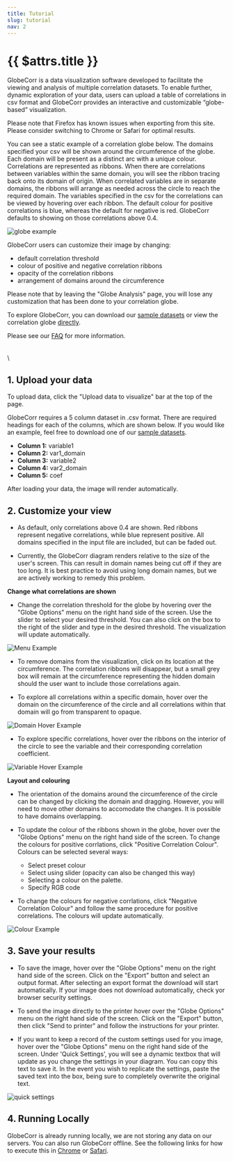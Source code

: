 ```yaml
---
title: Tutorial
slug: tutorial
nav: 2
---
```

# {{ $attrs.title }} 


GlobeCorr is a data visualization software developed to facilitate the viewing and analysis of multiple correlation datasets. To enable further, dynamic exploration of your data, users can upload a table of correlations in csv format and GlobeCorr provides an interactive and customizable “globe-based” visualization.  

Please note that Firefox has known issues when exporting from this site. Please consider switching to Chrome or Safari for optimal results. 

You can see a static example of a correlation globe below. The domains specified your csv will be shown around the circumference of the globe. Each domain will be present as a distinct arc with a unique colour. Correlations are represented as ribbons. When there are correlations between variables within the same domain, you will see the ribbon tracing back onto its domain of origin. When correlated variables are in separate domains, the ribbons will arrange as needed across the circle to reach the required domain. The variables specified in the csv for the  correlations can be viewed by hovering over each ribbon. The default colour for positive correlations is blue, whereas the default for negative is red. GlobeCorr defaults to showing on those correlations above 0.4. 

![globe example](./tutorial/example_globe.png)


GlobeCorr users can customize their image by changing: 
* default correlation threshold 
* colour of positive and negative correlation ribbons 
* opacity of the correlation ribbons 
* arrangement of domains around the circumference 


Please note that by leaving the "Globe Analysis" page, you will lose any customization that has been done to your correlation globe. 

To explore GlobeCorr, you can download our [sample datasets](/sample_small.csv) or view the correlation globe [directly](/globe?view=%2Fsample_small.csv).

Please see our [FAQ](/faq) for more information.  
\
\
\

## **1. Upload your data**

To upload data, click the "Upload data to visualize" bar at the top of the page. 

GlobeCorr requires a 5 column dataset in .csv format. There are required headings for each of the columns, which are shown below. 
If you would like an example, feel free to download one of our [sample datasets](/sample_small.csv). 

+ **Column 1:** variable1
+ **Column 2:** var1_domain
+ **Column 3:** variable2
+ **Column 4:** var2_domain
+ **Column 5:** coef


After loading your data, the image will render automatically. 

## **2. Customize your view**

- As default, only correlations above 0.4 are shown. Red ribbons represent negative correlations, while blue represent positive. All domains specified in the input file are included, but can be faded out.

- Currently, the GlobeCorr diagram renders relative to the size of the user's screen. This can result in domain names being cut off if they are too long. It is best practice to avoid using long domain names, but we are actively working to remedy this problem. 

**Change what correlations are shown** 

- Change the correlation threshold for the globe by hovering over the "Globe Options" <i class="v-icon mdi mdi-tune" style="background-color:#1976d2;color:white;"></i> menu on the right hand side of the screen. Use the slider to select your desired threshold. You can also click on the box to the right of the slider and type in the desired threshold. The visualization will update automatically. 

![Menu Example](./tutorial/corr_menu.png)

- To remove domains from the visualization, click on its location at the circumference. The correlation ribbons will disappear, but a small grey box will remain at the circumference representing the hidden domain should the user want to include those correlations again. 

- To explore all correlations within a specific domain, hover over the domain on the circumference of the circle and all correlations within that domain will go from transparent to opaque. 

![Domain Hover Example](./tutorial/corr_domain.png)


- To explore specific correlations, hover over the ribbons on the interior of the circle to see the variable and their corresponding correlation coefficient. 

![Variable Hover Example](./tutorial/corr_var.png)

**Layout and colouring**

- The orientation of the domains around the circumference of the circle can be changed by clicking the domain and dragging. However, you will need to move other domains to accomodate the changes. It is possible to have domains overlapping. 

- To update the colour of the ribbons shown in the globe, hover over the "Globe Options" <i class="v-icon mdi mdi-tune" style="background-color:#1976d2;color:white;"></i> menu on the right hand side of the screen. To change the colours for positive corrlations, click "Positive Correlation Colour". Colours can be selected several ways: 
  + Select preset colour
  + Select using slider (opacity can also be changed this way)
  + Selecting a colour on the palette. 
  + Specify RGB code

-  To change the colours for negative corrlations, click "Negative Correlation Colour" and follow the same procedure for positive correlations. The colours will update automatically. 

![Colour Example](./tutorial/corr_colurs.png)


 ## **3. Save your results** 

- To save the image, hover over the "Globe Options" <i class="v-icon mdi mdi-tune" style="background-color:#1976d2;color:white;"></i> menu on the right hand side of the screen. Click on the "Export" button and select an output format. After selecting an export format the download will start automatically. If your image does not download automatically, check yor browser security settings. 

- To send the image directly to the printer hover over the "Globe Options" <i class="v-icon mdi mdi-tune" style="background-color:#1976d2;color:white;"></i> menu on the right hand side of the screen. Click on the "Export" button, then click "Send to printer" and follow the instructions for your printer. 

- If you want to keep a record of the custom settings used for you image, hover over the "Globe Options" <i class="v-icon mdi mdi-tune" style="background-color:#1976d2;color:white;"></i> menu on the right hand side of the screen. Under 'Quick Settings', you will see a dynamic textbox that will update as you change the settings in your diagram. You can copy this text to save it. In the event you wish to replicate the settings, paste the saved text into the box, being sure to completely overwrite the original text. 

![quick settings](./tutorial/quick_settings.png)

## **4. Running Locally**  
GlobeCorr is already running locally, we are not storing any data on our servers. You can also run GlobeCorr offline. See the following links for how to execute this in [Chrome](https://support.google.com/chrome/answer/7343019?co=GENIE.Platform%3DDesktop&hl=en) or [Safari](https://support.apple.com/en-ca/HT200294). 

